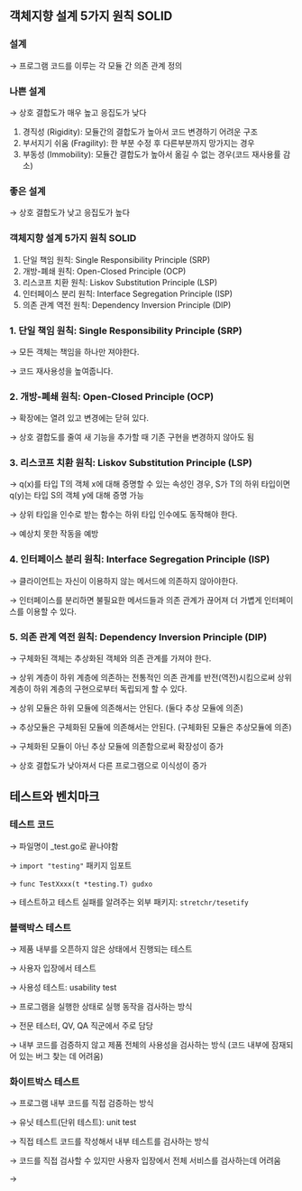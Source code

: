 ## 객체지향 설계 5가지 원칙 SOLID

### 설계

→ 프로그램 코드를 이루는 각 모듈 간 의존 관계 정의

### 나쁜 설계

→ 상호 결합도가 매우 높고 응집도가 낮다

1. 경직성 (Rigidity): 모듈간의 결합도가 높아서 코드 변경하기 어려운 구조
2. 부서지기 쉬움 (Fragility): 한 부분 수정 후 다른부분까지 망가지는 경우
3. 부동성 (Immobility): 모듈간 결합도가 높아서 옮길 수 없는 경우(코드 재사용률 감소)

### 좋은 설계

→ 상호 결합도가 낮고 응집도가 높다

### 객체지향 설계 5가지 원칙 SOLID

1. 단일 책임 원칙: Single Responsibility Principle (SRP)
2. 개방-폐쇄 원칙: Open-Closed Principle (OCP)
3. 리스코프 치환 원칙: Liskov Substitution Principle (LSP)
4. 인터페이스 분리 원칙: Interface Segregation Principle (ISP)
5. 의존 관계 역전 원칙: Dependency Inversion Principle (DIP)

### 1. 단일 책임 원칙: Single Responsibility Principle (SRP)

→ 모든 객체는 책임을 하나만 져야한다.

→ 코드 재사용성을 높여줍니다.

### 2. 개방-폐쇄 원칙: Open-Closed Principle (OCP)

→ 확장에는 열려 있고 변경에는 닫혀 있다.

→ 상호 결합도를 줄여 새 기능을 추가할 때 기존 구현을 변경하지 않아도 됨

### 3. 리스코프 치환 원칙: Liskov Substitution Principle (LSP)

→ q(x)를 타입 T의 객체 x에 대해 증명할 수 있는 속성인 경우, S가 T의 하위 타입이면 q(y)는 타입 S의 객체 y에 대해 증명 가능

→ 상위 타입을 인수로 받는 함수는 하위 타입 인수에도 동작해야 한다.

→ 예상치 못한 작동을 예방

### 4. 인터페이스 분리 원칙: Interface Segregation Principle (ISP)

→ 클라이언트는 자신이 이용하지 않는 메서드에 의존하지 않아야한다.

→ 인터페이스를 분리하면 불필요한 메서드들과 의존 관계가 끊어져 더 가볍게 인터페이스를 이용할 수 있다.

### 5. 의존 관계 역전 원칙: Dependency Inversion Principle (DIP)

→ 구체화된 객체는 추상화된 객체와 의존 관계를 가져야 한다.

→ 상위 계층이 하위 계층에 의존하는 전통적인 의존 관계를 반전(역전)시킴으로써 상위 계층이 하위 계층의 구현으로부터 독립되게 할 수 있다.

→ 상위 모듈은 하위 모듈에 의존해서는 안된다. (둘다 추상 모듈에 의존)

→ 추상모듈은 구체화된 모듈에 의존해서는 안된다. (구체화된 모듈은 추상모듈에 의존)

→ 구체화된 모듈이 아닌 추상 모듈에 의존함으로써 확장성이 증가

→ 상호 결합도가 낮아져서 다른 프로그램으로 이식성이 증가

## 테스트와 벤치마크

### 테스트 코드

→ 파일명이 _test.go로 끝나야함

→ `import "testing"` 패키지 임포트

→ `func TestXxxx(t *testing.T) gudxo`

→ 테스트하고 테스트 실패를 알려주는 외부 패키지: `stretchr/tesetify` 

### 블랙박스 테스트

→ 제품 내부를 오픈하지 않은 상태에서 진행되는 테스트

→ 사용자 입장에서 테스트

→ 사용성 테스트: usability test

→ 프로그램을 실행한 상태로 실행 동작을 검사하는 방식

→ 전문 테스터, QV, QA 직군에서 주로 담당

→ 내부 코드를 검증하지 않고 제품 전체의 사용성을 검사하는 방식 (코드 내부에 잠재되어 있는 버그 찾는 데 어려움)

### 화이트박스 테스트

→ 프로그램 내부 코드를 직접 검증하는 방식

→ 유닛 테스트(단위 테스트): unit test

→ 직접 테스트 코드를 작성해서 내부 테스트를 검사하는 방식

→ 코드를 직접 검사할 수 있지만 사용자 입장에서 전체 서비스를 검사하는데 어려움

→